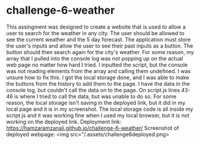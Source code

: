 # challenge-6-weather
This assingment was designed to create a website that is used to allow a user to search for the weather in any city. The user should be allowed to see the current weather and the 5 day forecast. The application must store the user's inputs and allow the user to see their past inputs as a button. The button should then search again for the city's weather. For some reason, my array that I pulled into the console log was not popping up on the actual web page no matter how hard I tried. I inputted the script, but the console was not reading elements from the array and calling them undefined. I was unsure how to fix this. I got the local storage done, and I was able to make the buttons from the history to add them to the page. I have the data in the console log, but couldn't call the data on to the page. On script.js lines 43-46 is where I tried to call the data, but was unable to do so. For some reason, the local storage isn't saving in the deployed link, but it did in my local page and it is in my screenshot. The local storage code is all inside my script.js and it was working fine when I used my local browser, but it is not working on the deployed link. 
Deployment link: https://hamzaramzanali.github.io/challenge-6-weather/
Screenshot of deployed webpage: <img src="/.assets/challenge6deployed.png>